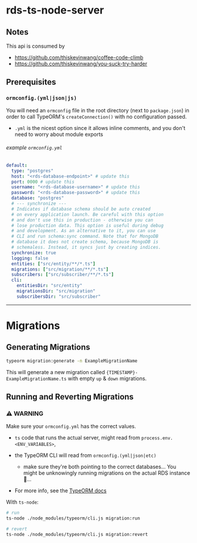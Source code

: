 # rds-ts-node-server

## Notes

This api is consumed by

- https://github.com/thiskevinwang/coffee-code-climb
- https://github.com/thiskevinwang/you-suck-try-harder

## Prerequisites

### `ormconfig.(yml|json|js)`

You will need an `ormconfig` file in the root directory (next to `package.json`) in order to call TypeORM's `createConnection()` with no configuration passed.

- `.yml` is the nicest option since it allows inline comments, and you don't need to worry about module exports

###### example `ormconfig.yml`

```yml
default:
  type: "postgres"
  host: "<rds-database-endpoint>" # update this
  port: 0000 # update this
  username: "<rds-database-username>" # update this
  password: "<rds-database-password>" # update this
  database: "postgres"
  # --- synchronize ---
  # Indicates if database schema should be auto created
  # on every application launch. Be careful with this option
  # and don't use this in production - otherwise you can
  # lose production data. This option is useful during debug
  # and development. As an alternative to it, you can use
  # CLI and run schema:sync command. Note that for MongoDB
  # database it does not create schema, because MongoDB is
  # schemaless. Instead, it syncs just by creating indices.
  synchronize: true
  logging: false
  entities: ["src/entity/**/*.ts"]
  migrations: ["src/migration/**/*.ts"]
  subscribers: ["src/subscriber/**/*.ts"]
  cli:
    entitiesDir: "src/entity"
    migrationsDir: "src/migration"
    subscribersDir: "src/subscriber"
```

---

# Migrations

## Generating Migrations

```bash
typeorm migration:generate -n ExampleMigrationName
```

This will generate a new migration called `{TIMESTAMP}-ExampleMigrationName.ts` with empty `up` & `down` migrations.

## Running and Reverting Migrations

### ⚠️ WARNING

Make sure your `ormconfig.yml` has the correct values.

- `ts` code that runs the actual server, might read from `process.env.<ENV_VARIABLES>`,
- the TypeORM CLI will read from `ormconfig.(yml|json|etc)`

  - make sure they're both pointing to the correct databases... You might be unknowingly running migrations on the actual RDS instance 🤣...

- For more info, see the [TypeORM docs](https://github.com/typeorm/typeorm/blob/master/docs/migrations.md#running-and-reverting-migrations)

With `ts-node`:

```bash
# run
ts-node ./node_modules/typeorm/cli.js migration:run

# revert
ts-node ./node_modules/typeorm/cli.js migration:revert
```
